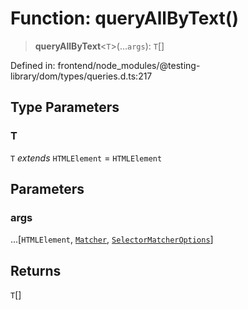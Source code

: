 # Function: queryAllByText()

> **queryAllByText**\<`T`\>(...`args`): `T`[]

Defined in: frontend/node\_modules/@testing-library/dom/types/queries.d.ts:217

## Type Parameters

### T

`T` *extends* `HTMLElement` = `HTMLElement`

## Parameters

### args

...\[`HTMLElement`, [`Matcher`](../type-aliases/Matcher.md), [`SelectorMatcherOptions`](../interfaces/SelectorMatcherOptions.md)\]

## Returns

`T`[]
